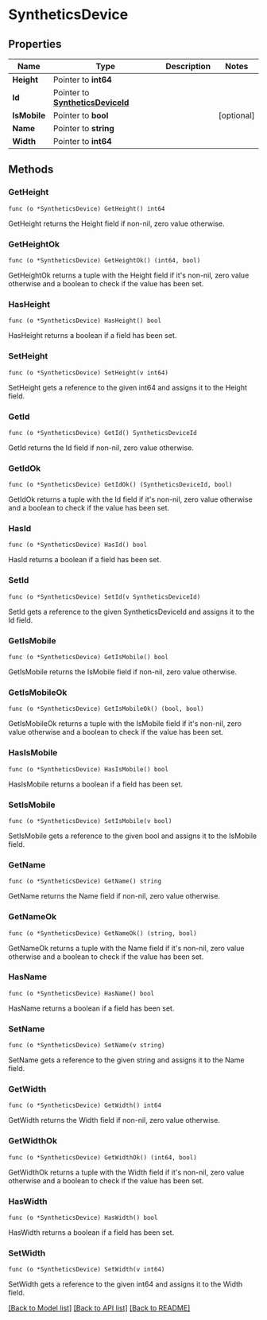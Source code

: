 # SyntheticsDevice

## Properties

Name | Type | Description | Notes
------------ | ------------- | ------------- | -------------
**Height** | Pointer to **int64** |  | 
**Id** | Pointer to [**SyntheticsDeviceId**](SyntheticsDeviceID.md) |  | 
**IsMobile** | Pointer to **bool** |  | [optional] 
**Name** | Pointer to **string** |  | 
**Width** | Pointer to **int64** |  | 

## Methods

### GetHeight

`func (o *SyntheticsDevice) GetHeight() int64`

GetHeight returns the Height field if non-nil, zero value otherwise.

### GetHeightOk

`func (o *SyntheticsDevice) GetHeightOk() (int64, bool)`

GetHeightOk returns a tuple with the Height field if it's non-nil, zero value otherwise
and a boolean to check if the value has been set.

### HasHeight

`func (o *SyntheticsDevice) HasHeight() bool`

HasHeight returns a boolean if a field has been set.

### SetHeight

`func (o *SyntheticsDevice) SetHeight(v int64)`

SetHeight gets a reference to the given int64 and assigns it to the Height field.

### GetId

`func (o *SyntheticsDevice) GetId() SyntheticsDeviceId`

GetId returns the Id field if non-nil, zero value otherwise.

### GetIdOk

`func (o *SyntheticsDevice) GetIdOk() (SyntheticsDeviceId, bool)`

GetIdOk returns a tuple with the Id field if it's non-nil, zero value otherwise
and a boolean to check if the value has been set.

### HasId

`func (o *SyntheticsDevice) HasId() bool`

HasId returns a boolean if a field has been set.

### SetId

`func (o *SyntheticsDevice) SetId(v SyntheticsDeviceId)`

SetId gets a reference to the given SyntheticsDeviceId and assigns it to the Id field.

### GetIsMobile

`func (o *SyntheticsDevice) GetIsMobile() bool`

GetIsMobile returns the IsMobile field if non-nil, zero value otherwise.

### GetIsMobileOk

`func (o *SyntheticsDevice) GetIsMobileOk() (bool, bool)`

GetIsMobileOk returns a tuple with the IsMobile field if it's non-nil, zero value otherwise
and a boolean to check if the value has been set.

### HasIsMobile

`func (o *SyntheticsDevice) HasIsMobile() bool`

HasIsMobile returns a boolean if a field has been set.

### SetIsMobile

`func (o *SyntheticsDevice) SetIsMobile(v bool)`

SetIsMobile gets a reference to the given bool and assigns it to the IsMobile field.

### GetName

`func (o *SyntheticsDevice) GetName() string`

GetName returns the Name field if non-nil, zero value otherwise.

### GetNameOk

`func (o *SyntheticsDevice) GetNameOk() (string, bool)`

GetNameOk returns a tuple with the Name field if it's non-nil, zero value otherwise
and a boolean to check if the value has been set.

### HasName

`func (o *SyntheticsDevice) HasName() bool`

HasName returns a boolean if a field has been set.

### SetName

`func (o *SyntheticsDevice) SetName(v string)`

SetName gets a reference to the given string and assigns it to the Name field.

### GetWidth

`func (o *SyntheticsDevice) GetWidth() int64`

GetWidth returns the Width field if non-nil, zero value otherwise.

### GetWidthOk

`func (o *SyntheticsDevice) GetWidthOk() (int64, bool)`

GetWidthOk returns a tuple with the Width field if it's non-nil, zero value otherwise
and a boolean to check if the value has been set.

### HasWidth

`func (o *SyntheticsDevice) HasWidth() bool`

HasWidth returns a boolean if a field has been set.

### SetWidth

`func (o *SyntheticsDevice) SetWidth(v int64)`

SetWidth gets a reference to the given int64 and assigns it to the Width field.


[[Back to Model list]](../README.md#documentation-for-models) [[Back to API list]](../README.md#documentation-for-api-endpoints) [[Back to README]](../README.md)


